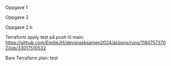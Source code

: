 
Oppgave 1

Oppgave 2

Oppgave 2.b

Terraform apply test på push til main:
https://github.com/EmilieJH/devopseksamen2024/actions/runs/11847573702/job/33017510532

Bare Terraform plan:
test
